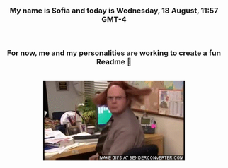 


<div align="center">
<h3 >My name is Sofia and today is Wednesday, 18 August, 11:57 GMT-4</h3><br>
<h3 >For now, me and my personalities are working to create a fun Readme 👋
</h3><br>
<img src='img/dwight.gif' alt='working...'/>
</div>

